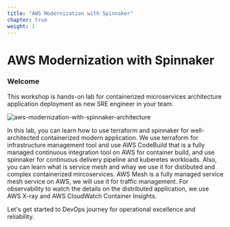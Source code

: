 ```yaml
---
title: "AWS Modernization with Spinnaker"
chapter: true
weight: 1
---
```


# AWS Modernization with Spinnaker

### Welcome
This workshop is hands-on lab for containerized microservices architecture application deployment as new SRE engineer in your team.

![aws-modernization-with-spinnaker-architecture](/images/aws/aws-modernization-with-spinnaker-architecture.png)

In this lab, you can learn how to use terraform and spinnaker for well-architected containerized modern application. We use terraform for infrastructure management tool and use AWS CodeBuild that is a fully managed continuous integration tool on AWS for container build, and use spinnaker for continuous delivery pipeline and kuberetes workloads. Also, you can learn what is service mesh and whay we use it for distibuted and complex containerized mircoservices. AWS Mesh is a fully managed service mesh service on AWS, we will use it for traffic management. For observability to watch the details on the distributed application, we use AWS X-ray and AWS CloudWatch Container Insights.

Let's get started to DevOps journey for operational excellence and reliability.
